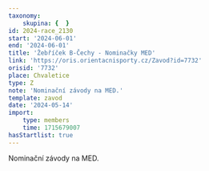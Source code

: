 ```yaml
---
taxonomy:
    skupina: {  }
id: 2024-race_2130
start: '2024-06-01'
end: '2024-06-01'
title: 'Žebříček B-Čechy - Nominačky MED'
link: 'https://oris.orientacnisporty.cz/Zavod?id=7732'
orisid: '7732'
place: Chvaletice
type: Z
note: 'Nominační závody na MED.'
template: zavod
date: '2024-05-14'
import:
    type: members
    time: 1715679007
hasStartlist: true
---
```


Nominační závody na MED.
